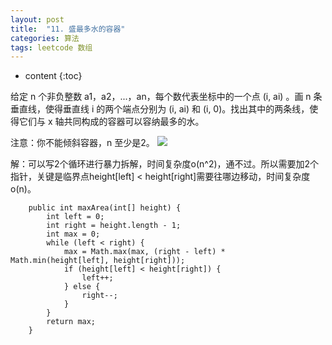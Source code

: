 ```yaml
---
layout: post
title:  "11. 盛最多水的容器"
categories: 算法
tags: leetcode 数组
---
```


* content
{:toc}


给定 n 个非负整数 a1，a2，...，an，每个数代表坐标中的一个点 (i, ai) 。画 n 条垂直线，使得垂直线 i 的两个端点分别为 (i, ai) 和 (i, 0)。找出其中的两条线，使得它们与 x 轴共同构成的容器可以容纳最多的水。

注意：你不能倾斜容器，n 至少是2。
![](https://img-blog.csdn.net/20180211105336817?watermark/2/text/aHR0cDovL2Jsb2cuY3Nkbi5uZXQveXVkaWFueGlh/font/5a6L5L2T/fontsize/400/fill/I0JBQkFCMA==/dissolve/70)

<!--more-->

解：可以写2个循环进行暴力拆解，时间复杂度o(n^2)，通不过。所以需要加2个指针，关键是临界点height[left] < height[right]需要往哪边移动，时间复杂度o(n)。

```
    public int maxArea(int[] height) {
        int left = 0;
        int right = height.length - 1;
        int max = 0;
        while (left < right) {
            max = Math.max(max, (right - left) * Math.min(height[left], height[right]));
            if (height[left] < height[right]) {
                left++;
            } else {
                right--;
            }
        }
        return max;
    }
```